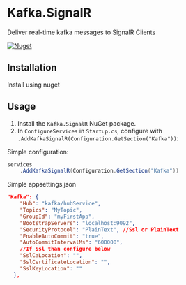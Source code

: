 # Kafka.SignalR

Deliver real-time kafka messages to SignalR Clients

[![Nuget](https://img.shields.io/nuget/v/IntelliTect.AspNetCore.SignalR.SqlServer)](https://www.nuget.org/packages/Kafka.SignalR/)

## Installation
Install using nuget

## Usage

1. Install the `Kafka.SignalR` NuGet package.
2. In `ConfigureServices` in `Startup.cs`, configure with `.AddKafkaSignalR(Configuration.GetSection("Kafka"))`:

Simple configuration:
``` cs
services
    .AddKafkaSignalR(Configuration.GetSection("Kafka"))
```

Simple appsettings.json
```json
"Kafka": {
    "Hub": "kafka/hubService",
    "Topics": "MyTopic",
    "GroupId": "myFirstApp",
    "BootstrapServers": "localhost:9092",
    "SecurityProtocol": "PlainText", //Ssl or PlainText
    "EnableAutoCommit": "true",
    "AutoCommitIntervalMs": "600000",
    //If Ssl than configure below
    "SslCaLocation": "",
    "SslCertificateLocation": "",
    "SslKeyLocation": ""
  },
```